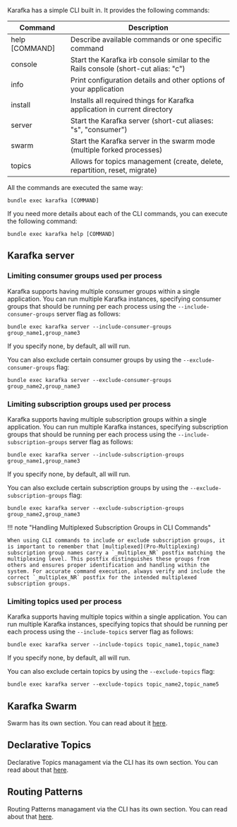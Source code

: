 Karafka has a simple CLI built in. It provides the following commands:

| Command        | Description                                                                       |
|----------------|-----------------------------------------------------------------------------------|
| help [COMMAND] | Describe available commands or one specific command                               |
| console        | Start the Karafka irb console similar to the Rails console (short-cut alias: "c") |
| info           | Print configuration details and other options of your application                 |
| install        | Installs all required things for Karafka application in current directory         |
| server         | Start the Karafka server (short-cut aliases: "s", "consumer")                     |
| swarm          | Start the Karafka server in the swarm mode (multiple forked processes)            |
| topics         | Allows for topics management (create, delete, repartition, reset, migrate)        |

All the commands are executed the same way:

```shell
bundle exec karafka [COMMAND]
```

If you need more details about each of the CLI commands, you can execute the following command:

```shell
bundle exec karafka help [COMMAND]
```

## Karafka server

### Limiting consumer groups used per process

Karafka supports having multiple consumer groups within a single application. You can run multiple Karafka instances, specifying consumer groups that should be running per each process using the ```--include-consumer-groups``` server flag as follows:

```shell
bundle exec karafka server --include-consumer-groups group_name1,group_name3
```

If you specify none, by default, all will run.

You can also exclude certain consumer groups by using the `--exclude-consumer-groups` flag:

```shell
bundle exec karafka server --exclude-consumer-groups group_name2,group_name3
```

### Limiting subscription groups used per process

Karafka supports having multiple subscription groups within a single application. You can run multiple Karafka instances, specifying subscription groups that should be running per each process using the ```--include-subscription-groups``` server flag as follows:

```shell
bundle exec karafka server --include-subscription-groups group_name1,group_name3
```

If you specify none, by default, all will run.

You can also exclude certain subscription groups by using the `--exclude-subscription-groups` flag:

```shell
bundle exec karafka server --exclude-subscription-groups group_name2,group_name3
```

!!! note "Handling Multiplexed Subscription Groups in CLI Commands"

    When using CLI commands to include or exclude subscription groups, it is important to remember that [multiplexed](Pro-Multiplexing) subscription group names carry a `_multiplex_NR` postfix matching the multiplexing level. This postfix distinguishes these groups from others and ensures proper identification and handling within the system. For accurate command execution, always verify and include the correct `_multiplex_NR` postfix for the intended multiplexed subscription groups.

### Limiting topics used per process

Karafka supports having multiple topics within a single application. You can run multiple Karafka instances, specifying topics that should be running per each process using the ```--include-topics``` server flag as follows:

```shell
bundle exec karafka server --include-topics topic_name1,topic_name3
```

If you specify none, by default, all will run.

You can also exclude certain topics by using the `--exclude-topics` flag:

```shell
bundle exec karafka server --exclude-topics topic_name2,topic_name5
```

## Karafka Swarm

Swarm has its own section. You can read about it [here](Swarm-Multi-Process).

## Declarative Topics

Declarative Topics managament via the CLI has its own section. You can read about that [here](Declarative-Topics).

## Routing Patterns

Routing Patterns managament via the CLI has its own section. You can read about that [here](Pro-Routing-Patterns#limiting-patterns-used-per-process).
